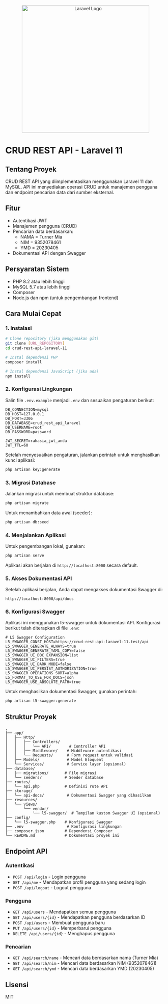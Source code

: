 <p align="center"><a href="https://laravel.com" target="_blank"><img src="https://raw.githubusercontent.com/laravel/art/master/logo-lockup/5%20SVG/2%20CMYK/1%20Full%20Color/laravel-logolockup-cmyk-red.svg" width="400" alt="Laravel Logo"></a></p>

# CRUD REST API - Laravel 11

## Tentang Proyek
CRUD REST API yang diimplementasikan menggunakan Laravel 11 dan MySQL. API ini menyediakan operasi CRUD untuk manajemen pengguna dan endpoint pencarian data dari sumber eksternal.

## Fitur
- Autentikasi JWT
- Manajemen pengguna (CRUD)
- Pencarian data berdasarkan:
  - NAMA = Turner Mia
  - NIM = 9352078461
  - YMD = 20230405
- Dokumentasi API dengan Swagger

## Persyaratan Sistem
- PHP 8.2 atau lebih tinggi
- MySQL 5.7 atau lebih tinggi
- Composer
- Node.js dan npm (untuk pengembangan frontend)

## Cara Mulai Cepat

### 1. Instalasi

```bash
# Clone repository (jika menggunakan git)
git clone [URL_REPOSITORY]
cd crud-rest-api-laravel-11

# Instal dependensi PHP
composer install

# Instal dependensi JavaScript (jika ada)
npm install
```

### 2. Konfigurasi Lingkungan
Salin file `.env.example` menjadi `.env` dan sesuaikan pengaturan berikut:

```
DB_CONNECTION=mysql
DB_HOST=127.0.0.1
DB_PORT=3306
DB_DATABASE=crud_rest_api_laravel
DB_USERNAME=root
DB_PASSWORD=password

JWT_SECRET=rahasia_jwt_anda
JWT_TTL=60
```

Setelah menyesuaikan pengaturan, jalankan perintah untuk menghasilkan kunci aplikasi:

```bash
php artisan key:generate
```

### 3. Migrasi Database
Jalankan migrasi untuk membuat struktur database:

```bash
php artisan migrate
```

Untuk menambahkan data awal (seeder):
```bash
php artisan db:seed
```

### 4. Menjalankan Aplikasi
Untuk pengembangan lokal, gunakan:

```bash
php artisan serve
```

Aplikasi akan berjalan di `http://localhost:8000` secara default.

### 5. Akses Dokumentasi API
Setelah aplikasi berjalan, Anda dapat mengakses dokumentasi Swagger di:
```
http://localhost:8000/api/docs
```

### 6. Konfigurasi Swagger
Aplikasi ini menggunakan l5-swagger untuk dokumentasi API. Konfigurasi berikut telah diterapkan di file `.env`:

```
# L5 Swagger Configuration
L5_SWAGGER_CONST_HOST=https://crud-rest-api-laravel-11.test/api
L5_SWAGGER_GENERATE_ALWAYS=true
L5_SWAGGER_GENERATE_YAML_COPY=false
L5_SWAGGER_UI_DOC_EXPANSION=list
L5_SWAGGER_UI_FILTERS=true
L5_SWAGGER_UI_DARK_MODE=false
L5_SWAGGER_UI_PERSIST_AUTHORIZATION=true
L5_SWAGGER_OPERATIONS_SORT=alpha
L5_FORMAT_TO_USE_FOR_DOCS=json
L5_SWAGGER_USE_ABSOLUTE_PATH=true
```

Untuk menghasilkan dokumentasi Swagger, gunakan perintah:
```bash
php artisan l5-swagger:generate
```

## Struktur Proyek
```
.
├── app/
│   ├── Http/
│   │   ├── Controllers/
│   │   │   └── API/        # Controller API
│   │   ├── Middleware/    # Middleware autentikasi
│   │   └── Requests/      # Form request untuk validasi
│   ├── Models/            # Model Eloquent
│   └── Services/          # Service layer (opsional)
├── database/
│   ├── migrations/       # File migrasi
│   └── seeders/          # Seeder database
├── routes/
│   └── api.php           # Definisi rute API
├── storage/
│   └── api-docs/          # Dokumentasi Swagger yang dihasilkan
├── resources/
│   └── views/
│       └── vendor/        
│           └── l5-swagger/  # Tampilan kustom Swagger UI (opsional)
├── config/
│   └── l5-swagger.php    # Konfigurasi Swagger
├── .env                   # Konfigurasi lingkungan
├── composer.json         # Dependensi Composer
└── README.md             # Dokumentasi proyek ini
```

## Endpoint API

### Autentikasi
- `POST /api/login` - Login pengguna
- `GET /api/me` - Mendapatkan profil pengguna yang sedang login
- `POST /api/logout` - Logout pengguna

### Pengguna
- `GET /api/users` - Mendapatkan semua pengguna
- `GET /api/users/{id}` - Mendapatkan pengguna berdasarkan ID
- `POST /api/users` - Membuat pengguna baru
- `PUT /api/users/{id}` - Memperbarui pengguna
- `DELETE /api/users/{id}` - Menghapus pengguna

### Pencarian
- `GET /api/search/name` - Mencari data berdasarkan nama (Turner Mia)
- `GET /api/search/nim` - Mencari data berdasarkan NIM (9352078461)
- `GET /api/search/ymd` - Mencari data berdasarkan YMD (20230405)

## Lisensi
MIT
